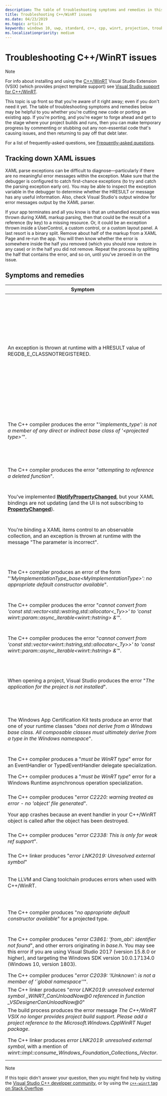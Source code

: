 ```yaml
---
description: The table of troubleshooting symptoms and remedies in this topic may be helpful to you whether you're cutting new code or porting an existing app.
title: Troubleshooting C++/WinRT issues
ms.date: 04/23/2019
ms.topic: article
keywords: windows 10, uwp, standard, c++, cpp, winrt, projection, troubleshooting, HRESULT, error
ms.localizationpriority: medium
---
```

# Troubleshooting C++/WinRT issues

> [!NOTE]
> For info about installing and using the [C++/WinRT](/windows/uwp/cpp-and-winrt-apis/intro-to-using-cpp-with-winrt) Visual Studio Extension (VSIX) (which provides project template support) see [Visual Studio support for C++/WinRT](intro-to-using-cpp-with-winrt.md#visual-studio-support-for-cwinrt-xaml-the-vsix-extension-and-the-nuget-package).

This topic is up front so that you're aware of it right away; even if you don't need it yet. The table of troubleshooting symptoms and remedies below may be helpful to you whether you're cutting new code or porting an existing app. If you're porting, and you're eager to forge ahead and get to the stage where your project builds and runs, then you can make temporary progress by commenting or stubbing out any non-essential code that's causing issues, and then returning to pay off that debt later.

For a list of frequently-asked questions, see [Frequently-asked questions](faq.md).

## Tracking down XAML issues
XAML parse exceptions can be difficult to diagnose&mdash;particularly if there are no meaningful error messages within the exception. Make sure that the debugger is configured to catch first-chance exceptions (to try and catch the parsing exception early on). You may be able to inspect the exception variable in the debugger to determine whether the HRESULT or message has any useful information. Also, check Visual Studio's output window for error messages output by the XAML parser.

If your app terminates and all you know is that an unhandled exception was thrown during XAML markup parsing, then that could be the result of a reference (by key) to a missing resource. Or, it could be an exception thrown inside a UserControl, a custom control, or a custom layout panel. A last resort is a binary split. Remove about half of the markup from a XAML Page and re-run the app. You will then know whether the error is somewhere inside the half you removed (which you should now restore in any case) or in the half you did not remove. Repeat the process by splitting the half that contains the error, and so on, until you've zeroed in on the issue.

## Symptoms and remedies
| Symptom | Remedy |
|---------|--------|
| An exception is thrown at runtime with a HRESULT value of REGDB_E_CLASSNOTREGISTERED. | One cause of this error is that your Windows Runtime Component can't be loaded. Make sure that the component's Windows Runtime metadata file (`.winmd`) has the same name as the component binary (the `.dll`), which is also the name of the project and the name of the root namespace. Also make sure that the Windows Runtime metadata and the binary have been corectly copied by the build process to the consuming app's `Appx` folder. And confirm that the consuming app's `AppxManifest.xml` (also in the `Appx` folder) contains an **&lt;InProcessServer&gt;** element correctly declaring the activatable class and the binary name. This error can also happen if you make the mistake of instantiating a locally-implemented runtime class via the projected type's default constructor. See [XAML controls; bind to a C++/WinRT property](binding-property.md) for more information about how to correctly use the projected type in that case. |
| The C++ compiler produces the error "*'implements_type': is not a member of any direct or indirect base class of '&lt;projected type&gt;'*". | This can happen when you call **make** with the namespace-unqualified name of your implementation type (**MyRuntimeClass**, for example), and you haven't included that type's header. The compiler interprets **MyRuntimeClass** as the projected type. The solution is to include the header for your implementation type (`MyRuntimeClass.h`, for example). |
| The C++ compiler produces the error "*attempting to reference a deleted function*". | This can happen when you call **make** and the implementation type that you pass as the template parameter has an `= delete` default constructor. Edit the implementation type's header file and change `= delete` to `= default`. You can also add a constructor into the IDL for the runtime class. |
| You've implemented [**INotifyPropertyChanged**](/uwp/api/windows.ui.xaml.data.inotifypropertychanged), but your XAML bindings are not updating (and the UI is not subscribing to [**PropertyChanged**](/uwp/api/windows.ui.xaml.data.inotifypropertychanged.PropertyChanged)). | Remember to set `Mode=OneWay` (or TwoWay) on your binding expression in XAML markup. See [XAML controls; bind to a C++/WinRT property](binding-property.md). |
| You're binding a XAML items control to an observable collection, and an exception is thrown at runtime with the message "The parameter is incorrect". | In your IDL and your implementation, declare any observable collection as the type **Windows.Foundation.Collections.IVector<IInspectable>**. But return an object that implements **Windows.Foundation.Collections.IObservableVector<T>**, where T is your element type. See [XAML items controls; bind to a C++/WinRT collection](binding-collection.md).  |
| The C++ compiler produces an error of the form "*'MyImplementationType_base&lt;MyImplementationType&gt;': no appropriate default constructor available*".|This can happen when you have derived from a type that has a non-trivial constructor. Your derived type's constructor needs to pass along the parameters that the base type's constructor needs. For a worked example, see [Deriving from a type that has a non-trivial constructor](author-apis.md#deriving-from-a-type-that-has-a-non-default-constructor).|
| The C++ compiler produces the error "*cannot convert from 'const std::vector&lt;std::wstring,std::allocator&lt;_Ty&gt;&gt;' to 'const winrt::param::async_iterable&lt;winrt::hstring&gt; &'*".|This can happen when you pass a std::vector of std::wstring to a Windows Runtime API that expects a collection. For more info, see [Standard C++ data types and C++/WinRT](std-cpp-data-types.md).|
| The C++ compiler produces the error "*cannot convert from 'const std::vector&lt;winrt::hstring,std::allocator&lt;_Ty&gt;&gt;' to 'const winrt::param::async_iterable&lt;winrt::hstring&gt; &'*".|This can happen when you pass a std::vector of winrt::hstring to an asynchronous Windows Runtime API that expects a collection, and you've neither copied nor moved the vector to the async callee. For more info, see [Standard C++ data types and C++/WinRT](std-cpp-data-types.md).|
| When opening a project, Visual Studio produces the error "*The application for the project is not installed*".|If you haven't already, you need to install **Windows Universal tools for C++ development** from within Visual Studio's **New Project** dialog. If that doesn't resolve the issue, then the project may depend on the C++/WinRT Visual Studio Extension (VSIX) (see [Visual Studio support for C++/WinRT](intro-to-using-cpp-with-winrt.md#visual-studio-support-for-cwinrt-xaml-the-vsix-extension-and-the-nuget-package).|
| The Windows App Certification Kit tests produce an error that one of your runtime classes "*does not derive from a Windows base class. All composable classes must ultimately derive from a type in the Windows namespace*".|Any runtime class (that you declare in your application) that derives from a base class is known as a *composable* class. The ultimate base class of a composable class must be a type originating in a Windows.* namespace; for example, [**Windows.UI.Xaml.DependencyObject**](/uwp/api/windows.ui.xaml.dependencyobject). See [XAML controls; bind to a C++/WinRT property](binding-property.md) for more details.|
| The C++ compiler produces a "*must be WinRT type*" error for an EventHandler or TypedEventHandler delegate specialization.|Consider using **winrt::delegate&lt;...T&gt;** instead. See [Author events in C++/WinRT](author-events.md).|
| The C++ compiler produces a "*must be WinRT type*" error for a Windows Runtime asynchronous operation specialization.|Consider returning a Parallel Patterns Library (PPL) [**task**](https://docs.microsoft.com/cpp/parallel/concrt/reference/task-class) instead. See [Concurrency and asynchronous operations](concurrency.md).|
| The C++ compiler produces "*error C2220: warning treated as error - no 'object' file generated*".|Either correct the warning, or set **C/C++** > **General** > **Treat Warnings As Errors** to **No (/WX-)**.|
| Your app crashes because an event handler in your C++/WinRT object is called after the object has been destroyed.|See [Safely accessing the *this* pointer with an event-handling delegate](weak-references.md#safely-accessing-the-this-pointer-with-an-event-handling-delegate).|
| The C++ compiler produces "*error C2338: This is only for weak ref support*".|You're requesting a weak reference for a type that passed the **winrt::no_weak_ref** marker struct as a template argument to its base class. See [Opting out of weak reference support](weak-references.md#opting-out-of-weak-reference-support).|
| The C++ linker produces "*error LNK2019: Unresolved external symbol*"|See [Why is the linker giving me a "LNK2019: Unresolved external symbol" error?](faq.md#why-is-the-linker-giving-me-a-lnk2019-unresolved-external-symbol-error).|
| The LLVM and Clang toolchain produces errors when used with C++/WinRT.|We don't support the LLVM and Clang toolchain for C++/WinRT, but if you wanted to emulate how we use it internally, then you could try an experiment such as the one described in [Can I use LLVM/Clang to compile with C++/WinRT?](faq.md#can-i-use-llvmclang-to-compile-with-cwinrt).|
| The C++ compiler produces "*no appropriate default constructor available*" for a projected type. | If you're trying to delay the initialization of a runtime class object, or to consume and implement a runtime class in the same project, then you'll need to call the `nullptr_t` constructor. For more info, see [Consume APIs with C++/WinRT](consume-apis.md). |
| The C++ compiler produces "*error C3861: 'from_abi': identifier not found*", and other errors originating in *base.h*. You may see this error if you are using Visual Studio 2017 (version 15.8.0 or higher), and targeting the Windows SDK version 10.0.17134.0 (Windows 10, version 1803). | Either target a later (more conformant) version of the Windows SDK, or set project property **C/C++** > **Language** > **Conformance mode: No** (also, if **/permissive-** appears in project property **C/C++** > **Language** > **Command Line** under **Additional Options**, then delete it). |
| The C++ compiler produces "*error C2039: 'IUnknown': is not a member of '\`global namespace''*". | See [How to retarget your C++/WinRT project to a later version of the Windows SDK](news.md#how-to-retarget-your-cwinrt-project-to-a-later-version-of-the-windows-sdk). |
| The C++ linker produces "*error LNK2019: unresolved external symbol _WINRT_CanUnloadNow@0 referenced in function _VSDesignerCanUnloadNow@0*" | See [How to retarget your C++/WinRT project to a later version of the Windows SDK](news.md#how-to-retarget-your-cwinrt-project-to-a-later-version-of-the-windows-sdk). |
| The build process produces the error message *The C++/WinRT VSIX no longer provides project build support.  Please add a project reference to the Microsoft.Windows.CppWinRT Nuget package*. | Install the **Microsoft.Windows.CppWinRT** NuGet package into your project. For details, see [Earlier versions of the VSIX extension](intro-to-using-cpp-with-winrt.md#earlier-versions-of-the-vsix-extension). |
| The C++ linker produces *error LNK2019: unresolved external symbol*, with a mention of *winrt::impl::consume_Windows_Foundation_Collections_IVector*. | As of [C++/WinRT 2.0](news.md#news-and-changes-in-cwinrt-20), If you're using a range-based `for` on a Windows Runtime collection, then you'll now need to `#include <winrt/Windows.Foundation.Collections.h>`. |

> [!NOTE]
> If this topic didn't answer your question, then you might find help by visiting the [Visual Studio C++ developer community](https://developercommunity.visualstudio.com/spaces/62/index.html), or by using the [`c++-winrt` tag on Stack Overflow](https://stackoverflow.com/questions/tagged/c%2b%2b-winrt).
